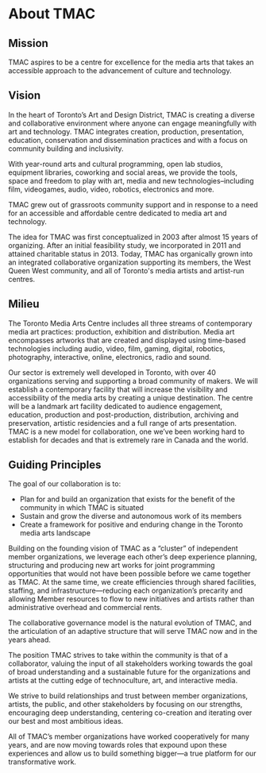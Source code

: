 # About TMAC

## Mission

TMAC aspires to be a centre for excellence for the media arts that takes an accessible approach to the advancement of culture and technology.

## Vision

In the heart of Toronto’s Art and Design District, TMAC is creating a diverse and collaborative environment where anyone can engage meaningfully with art and technology. TMAC integrates creation, production, presentation, education, conservation and dissemination practices and with a focus on community building and inclusivity.

With year-round arts and cultural programming, open lab studios, equipment libraries, coworking and social areas, we provide the tools, space and freedom to play with art, media and new technologies–including film, videogames, audio, video, robotics, electronics and more.

TMAC grew out of grassroots community support and in response to a need for an accessible and affordable centre dedicated to media art and technology.

The idea for TMAC was first conceptualized in 2003 after almost 15 years of organizing. After an initial feasibility study, we incorporated in 2011 and attained charitable status in 2013. Today, TMAC has organically grown into an integrated collaborative organization supporting its members, the West Queen West community, and all of Toronto's media artists and artist-run centres.

## Milieu
The Toronto Media Arts Centre includes all three streams of contemporary media art practices: production, exhibition and distribution. Media art encompasses artworks that are created and displayed using time-based technologies including audio, video, film, gaming, digital, robotics, photography, interactive, online, electronics, radio and sound.

Our sector is extremely well developed in Toronto, with over 40 organizations serving and supporting a broad community of makers. We will establish a contemporary facility that will increase the visibility and accessibility of the media arts by creating a unique destination. The centre will be a landmark art facility dedicated to audience engagement, education, production and post-production, distribution, archiving and preservation, artistic residencies and a full range of arts presentation. TMAC is a new model for collaboration, one we’ve been working hard to establish for decades and that is extremely rare in Canada and the world.


## Guiding Principles

The goal of our collaboration is to:

* Plan for and build an organization that exists for the benefit of the community in which TMAC is situated
* Sustain and grow the diverse and autonomous work of its members
* Create a framework for positive and enduring change in the Toronto media arts landscape

Building on the founding vision of TMAC as a “cluster” of independent member organizations, we leverage each other’s deep experience planning, structuring and producing new art works for joint programming opportunities that would not have been possible before we came together as TMAC. At the same time, we create efficiencies through shared facilities, staffing, and infrastructure—reducing each organization’s precarity and allowing Member resources to flow to new initiatives and artists rather than administrative overhead and commercial rents.

The collaborative governance model is the natural evolution of TMAC, and the articulation of an adaptive structure that will serve TMAC now and in the years ahead.

The position TMAC strives to take within the community is that of a collaborator, valuing the input of all stakeholders working towards the goal of broad understanding and a sustainable future for the organizations and artists at the cutting edge of technoculture, art, and interactive media.

We strive to build relationships and trust between member organizations, artists, the public, and other stakeholders by focusing on our strengths, encouraging deep understanding, centering co-creation and iterating over our best and most ambitious ideas.

All of TMAC’s member organizations have worked cooperatively for many years, and are now moving towards roles that expound upon these experiences and allow us to build something bigger—a true platform for our transformative work.
